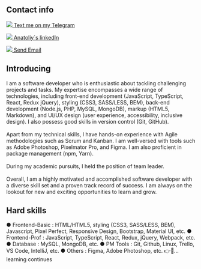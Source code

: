 <!-- <img src="https://github.com/sidhtc510/githubSettings/blob/main/bl1672050151562.jpg"> -->

<h2>Contact info</h2>
<a href="https://t.me/a_sid_ks" target="_blank"><img src="https://github.com/sidhtc510/githubSettings/blob/main/telegram.png"> Text me on my Telegram</a>

<a href="https://www.linkedin.com/in/sidhtc510/" target="_blank"><img src="https://github.com/sidhtc510/githubSettings/blob/main/linkedin.png"> Anatoliy`s linkedIn</a>

<a href="mailto:sidhtc510@gmail.com" target="_blank"><img src="https://github.com/sidhtc510/githubSettings/blob/main/mail.png"> Send Email</a>
<br/>
<h2>Introducing</h2>
I am a software developer who is enthusiastic about tackling challenging projects and tasks. My expertise encompasses a wide range of technologies, including front-end development (JavaScript, TypeScript, React, Redux jQuery), styling (CSS3, SASS/LESS, BEM), back-end development (Node.js, PHP, MySQL, MongoDB), markup (HTML5, Markdown), and UI/UX design (user experience, accessibility, inclusive design). I also possess good skills in version control (Git, GitHub).
<br/><br/>
Apart from my technical skills, I have hands-on experience with Agile methodologies such as Scrum and Kanban. I am well-versed with tools such as Adobe Photoshop, Pixelmator Pro, and Figma. I am also proficient in package management (npm, Yarn).
<br/><br/>
During my academic pursuits, I held the position of team leader.
<br/><br/>
Overall, I am a highly motivated and accomplished software developer with a diverse skill set and a proven track record of success. I am always on the lookout for new and exciting opportunities to learn and grow.

<h2>Hard skills</h2>
● Frontend-Basic : HTML/HTML5, styling (CSS3, SASS/LESS, BEM), Javascript, Pixel Perfect, Responsive Design, Bootstrap, Material UI, etc.
● Frontend-Prof : JavaScript, TypeScript, React, Redux, jQuery, Webpack, etc.
● Database : MySQL, MongoDB, etc.
● PM Tools : Git, Github, Linux, Trello, VS Code, IntelliJ, etc.
● Others : Figma, Adobe Photoshop, etc.
👉📖... learning continues
